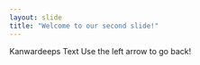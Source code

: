 ```yaml
---
layout: slide
title: "Welcome to our second slide!"
---
```

Kanwardeeps Text
Use the left arrow to go back!
